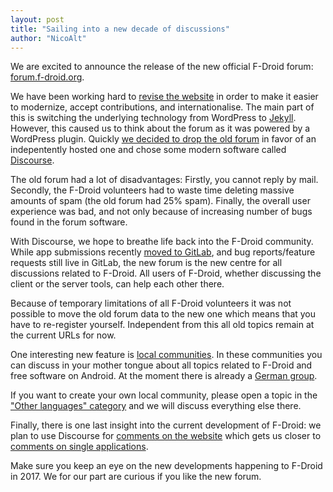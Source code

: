 ```yaml
---
layout: post
title: "Sailing into a new decade of discussions"
author: "NicoAlt"
---
```


We are excited to announce the release of the new official F-Droid forum:
[forum.f-droid.org](https://forum.f-droid.org).

We have been working hard to [revise the website](https://gitlab.com/groups/fdroid/milestones/launch?title=Launch)
in order to make it easier to modernize, accept contributions, and internationalise.
The main part of this is switching the underlying technology from WordPress to [Jekyll](https://jekyllrb.com/).
However, this caused us to think about the forum as it was powered by a WordPress plugin.
Quickly [we decided to drop the old forum](https://gitlab.com/fdroid/fdroid-website/issues/6) in favor of an indepentently hosted one
and chose some modern software called [Discourse](https://www.discourse.org).

The old forum had a lot of disadvantages:
Firstly, you cannot reply by mail.
Secondly, the F-Droid volunteers had to waste time deleting massive amounts of spam (the old forum had 25% spam).
Finally, the overall user experience was bad,
and not only because of increasing number of bugs found in the forum software.

With Discourse, we hope to breathe life back into the F-Droid community.
While app submissions recently [moved to GitLab](https://gitlab.com/fdroid/rfp),
and bug reports/feature requests still live in GitLab,
the new forum is the new centre for all discussions related to F-Droid.
All users of F-Droid,
whether discussing the client or the server tools,
can help each other there.

Because of temporary limitations of all F-Droid volunteers it was not possible to move the old forum data to the new one
which means that you have to re-register yourself.
Independent from this all old topics remain at the current URLs for now.

One interesting new feature is [local communities](https://forum.f-droid.org/c/other-languages).
In these communities you can discuss in your mother tongue about all topics related to F-Droid and free software on Android.
At the moment there is already a [German group](https://forum.f-droid.org/c/other-languages/german).

If you want to create your own local community,
please open a topic in the ["Other languages" category](https://forum.f-droid.org/c/other-languages) and
we will discuss everything else there.

Finally, there is one last insight into the current development of F-Droid:
we plan to use Discourse for [comments on the website](https://gitlab.com/fdroid/fdroid-website/issues/36)
which gets us closer to [comments on single applications](https://gitlab.com/fdroid/fdroidclient/issues/646).

Make sure you keep an eye on the new developments happening to F-Droid in 2017.
We for our part are curious if you like the new forum.
